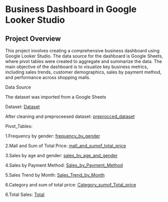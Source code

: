 # Business Dashboard in Google Looker Studio 

## Project Overview 

This project involves creating a comprehensive business dashboard using Google Looker Studio. The 
data source for the dashboard is Google Sheets, where pivot tables were created to aggregate and 
summarize the data. The main objective of the dashboard is to visualize key business metrics, 
including sales trends, customer demographics, sales by payment method, and performance across 
shopping malls.

Data Source 

The dataset was imported from a Google Sheets

Dataset:
<a href="https://github.com/JishnaMR/Dashboard_with_Google_Studio/blob/main/row_data.zip">Dataset</a>

After cleaning and preproceesed dataset:
<a href="https://github.com/JishnaMR/Dashboard_with_Google_Studio/blob/main/after_prepared_data.zip">preprocced_dataset</a>

Pivot_Tables:

1.Frequency by gender:
 <a href="https://github.com/JishnaMR/Dashboard_with_Google_Studio/blob/main/pivottable_frequency%20by%20gender.zip">frequency_by_gender</a>

2.Mall and Sum of Total Price:
<a href="https://github.com/JishnaMR/Dashboard_with_Google_Studio/blob/main/pivottable_mall_and_sumoftotalprice.zip">mall_and_sumof_total_price</a>

3.Sales by age and gender:
<a href="https://github.com/JishnaMR/Dashboard_with_Google_Studio/blob/main/pivottable_sale_by_age%20and_gender%20(2).zip">sales_by_age_and_gender</a>

4.Sales by Payment Method:
<a href="https://github.com/JishnaMR/Dashboard_with_Google_Studio/blob/main/pivottable_sale_by_payment.zip">Sales_by_Payment_Method</a>

5.Sales Trend by Month:
<a href="https://github.com/JishnaMR/Dashboard_with_Google_Studio/blob/main/pivottable_sale_trend_by_month.zip">Sales_Trend_by_Month</a>

6.Category and sum of total price:
<a href="https://github.com/JishnaMR/Dashboard_with_Google_Studio/blob/main/pivottable_category_summoftotalprice.zip">Category_sumof_Total_price</a>

6.Total Sales:
<a href="https://github.com/JishnaMR/Dashboard_with_Google_Studio/blob/main/pivottable_total.csv">Total</a>
         

